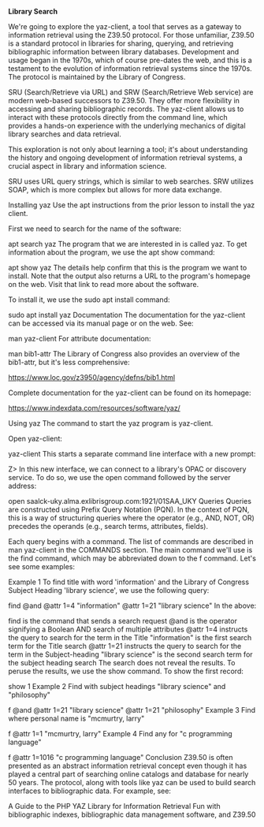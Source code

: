 **Library Search**

We're going to explore the yaz-client, a tool that serves as a gateway to information retrieval using the Z39.50 protocol. For those unfamiliar, Z39.50 is a standard protocol in libraries for sharing, querying, and retrieving bibliographic information between library databases. Development and usage began in the 1970s, which of course pre-dates the web, and this is a testament to the evolution of information retrieval systems since the 1970s. The protocol is maintained by the Library of Congress.

SRU (Search/Retrieve via URL) and SRW (Search/Retrieve Web service) are modern web-based successors to Z39.50. They offer more flexibility in accessing and sharing bibliographic records. The yaz-client allows us to interact with these protocols directly from the command line, which provides a hands-on experience with the underlying mechanics of digital library searches and data retrieval.

This exploration is not only about learning a tool; it's about understanding the history and ongoing development of information retrieval systems, a crucial aspect in library and information science.

SRU uses URL query strings, which is similar to web searches. SRW utilizes SOAP, which is more complex but allows for more data exchange.

Installing yaz
Use the apt instructions from the prior lesson to install the yaz client.

First we need to search for the name of the software:

apt search yaz
The program that we are interested in is called yaz. To get information about the program, we use the apt show command:

apt show yaz
The details help confirm that this is the program we want to install. Note that the output also returns a URL to the program's homepage on the web. Visit that link to read more about the software.

To install it, we use the sudo apt install command:

sudo apt install yaz
Documentation
The documentation for the yaz-client can be accessed via its manual page or on the web. See:

man yaz-client
For attribute documentation:

man bib1-attr
The Library of Congress also provides an overview of the bib1-attr, but it's less comprehensive:

https://www.loc.gov/z3950/agency/defns/bib1.html

Complete documentation for the yaz-client can be found on its homepage:

https://www.indexdata.com/resources/software/yaz/

Using yaz
The command to start the yaz program is yaz-client.

Open yaz-client:

yaz-client
This starts a separate command line interface with a new prompt:

Z>
In this new interface, we can connect to a library's OPAC or discovery service. To do so, we use the open command followed by the server address:

open saalck-uky.alma.exlibrisgroup.com:1921/01SAA_UKY
Queries
Queries are constructed using Prefix Query Notation (PQN). In the context of PQN, this is a way of structuring queries where the operator (e.g., AND, NOT, OR) precedes the operands (e.g., search terms, attributes, fields).

Each query begins with a command. The list of commands are described in man yaz-client in the COMMANDS section. The main command we'll use is the find command, which may be abbreviated down to the f command. Let's see some examples:

Example 1
To find title with word 'information' and the Library of Congress Subject Heading 'library science', we use the following query:

find @and @attr 1=4 "information" @attr 1=21 "library science"
In the above:

find is the command that sends a search request
@and is the operator signifying a Boolean AND search of multiple attributes
@attr 1=4 instructs the query to search for the term in the Title
"information" is the first search term for the Title search
@attr 1=21 instructs the query to search for the term in the Subject-heading
"library science" is the second search term for the subject heading search
The search does not reveal the results. To peruse the results, we use the show command. To show the first record:

show 1
Example 2
Find with subject headings "library science" and "philosophy"

f @and @attr 1=21 "library science" @attr 1=21 "philosophy"
Example 3
Find where personal name is "mcmurtry, larry"

f @attr 1=1 "mcmurtry, larry"
Example 4
Find any for "c programming language"

f @attr 1=1016 "c programming language"
Conclusion
Z39.50 is often presented as an abstract information retrieval concept even though it has played a central part of searching online catalogs and database for nearly 50 years. The protocol, along with tools like yaz can be used to build search interfaces to bibliographic data. For example, see:

A Guide to the PHP YAZ Library for Information Retrieval
Fun with bibliographic indexes, bibliographic data management software, and Z39.50
